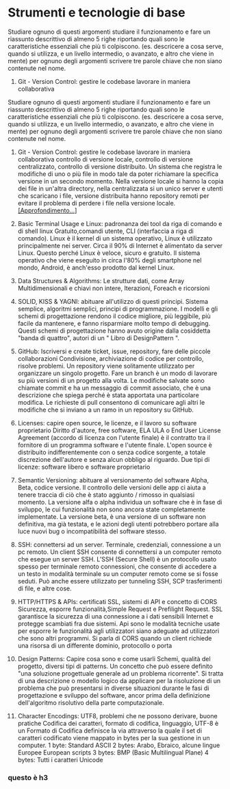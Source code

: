 # Strumenti e tecnologie di base


Studiare ognuno di questi argomenti studiare il funzionamento e fare un riassunto descrittivo di almeno 5 righe riportando quali sono le caratteristiche essenziali che più ti colpiscono.
(es. descricere a cosa serve, quando si utilizza, e un livello intermedio, o avanzato, e altro che viene in mente)
per ognuno degli argomenti scrivere tre parole chiave che non siano contenute nel nome.


1. Git - Version Control: gestire le codebase lavorare in maniera collaborativa



Studiare ognuno di questi argomenti studiare il funzionamento e fare un riassunto descrittivo di almeno 5 righe riportando quali sono le caratteristiche essenziali che più ti colpiscono.
(es. descricere a cosa serve, quando si utilizza, e un livello intermedio, o avanzato, e altro che viene in mente)
per ognuno degli argomenti scrivere tre parole chiave che non siano contenute nel nome.

1. Git - Version Control: gestire le codebase lavorare in maniera collaborativa
controllo di versione locale, controllo di versione centralizzato, controllo di versione distribuito.
Un sistema che registra le modifiche di uno o più file in modo tale da poter richiamare la specifica versione in un secondo momento. Nella versione locale si hanno la copia dei file in un'altra directory, nella centralizzata si un unico server e utenti che scaricano i file, versione distribuita hanno repository remoti per evitare il problema di perdere i file nella versione locale.  
[[Approfondimento...]](GIT.md)

2. Basic Terminal Usage e Linux: padronanza dei tool da riga di comando e di shell linux
Gratuito,comandi utente, CLI (interfaccia a riga di comando).
Linux è il kernel di un sistema operativo, Linux è utilizzato principalmente nei server. 
Circa il 90% di Internet è alimentato da server Linux. Questo perché Linux è veloce, sicuro e gratuito.
Il sistema operativo che viene eseguito in circa l'80% degli smartphone nel mondo, Android, è anch'esso prodotto dal kernel Linux.

3. Data Structures & Algorithms: Le strutture dati, come Array Multidimensionali e chiavi non intere, Iterazioni, Foreach e ricorsioni
 	 	
4. SOLID, KISS & YAGNI: abituare all'utilizzo di questi principi.
Sistema semplice, algoritmi semplici, principi di programmazione.
I modelli e gli schemi di progettazione rendono il codice migliore, più leggibile, più facile da mantenere, e fanno risparmiare molto tempo di debugging.
Questi schemi di progettazione hanno avuto origine dalla cosiddetta "banda di quattro", autori di un " Libro di DesignPattern ".

5. GitHub: Iscriversi e create ticket, issue, repository, fare delle piccole collaborazioni
Condivisione, archiviazione di codice per controllo, risolve problemi.
Un repository viene solitamente utilizzato per organizzare un singolo progetto.
Fare un branch è un modo di lavorare su più versioni di un progetto alla volta.
Le modifiche salvate sono chiamate commit e ha un messaggio di commit associato, che è una descrizione che spiega perché è stata apportata una particolare modifica.
Le richieste di pull consentono di comunicare agli altri le modifiche che si inviano a un ramo in un repository su GitHub.

6. Licenses: capire open source, le licenze, e il lavoro su software proprietario
Diritto d'autore, free software, ELA
ULA o End User License Agreement (accordo di licenza con l'utente finale) è il contratto tra il fornitore di un programma software e l'utente finale.
L'open source è distribuito indifferentemente con o senza codice sorgente, a totale discrezione dell'autore e senza alcun obbligo al riguardo.
Due tipi di licenze: software libero e software proprietario

7. Semantic Versioning: abituare al versionamento del software
Alpha, Beta, codice versione.
Il controllo delle versioni delle app ci aiuta a tenere traccia di ciò che è stato aggiunto / rimosso in qualsiasi momento. 
La versione alfa o alpha individua un software che è in fase di sviluppo, le cui funzionalità non sono ancora state completamente implementate.
La versione beta, è una versione di un software non definitiva, ma già testata, e le azioni degli utenti potrebbero portare alla luce nuovi bug o incompatibilità del software stesso.

8. SSH: connettersi ad un server.
Terminale, credenziali, connessione a un pc remoto.
Un client SSH consente di connettersi a un computer remoto che esegue un server SSH. L’SSH (Secure Shell) è un protocollo usato spesso per terminale remoto connessioni, che consente di accedere a un testo in modalità terminale su un computer remoto come se si fosse seduti.
Può anche essere utilizzato per tunneling SSH, SCP trasferimenti di file, e altre cose.

9. HTTP/HTTPS & APIs: certificati SSL, sistemi di API e concetto di CORS
Sicurezza, esporre funzionalità,Simple Request e Prefilight Request.
SSL garantisce la sicurezza di una connessione a i dati sensibili Internet e protegge scambiati fra due sistemi.
Api sono le modalità tecniche usate per esporre le funzionalità agli utilizzatori siano  adeguate ad utilizzatori che sono altri programmi.
Si parla di CORS quando un client richiede una risorsa di un differente dominio, protocollo o porta

10. Design Patterns: Capire cosa sono e come usarli
Schemi, qualità del progetto, diversi tipi di patterns.
Un concetto che può essere definito "una soluzione progettuale generale ad un problema ricorrente".
Si tratta di una descrizione o modello logico da applicare per la risoluzione di un problema che può presentarsi in diverse situazioni durante le fasi di progettazione e sviluppo del software, ancor prima della definizione dell'algoritmo risolutivo della parte computazionale.

11. Character Encodings: UTF8, problemi che ne possono derivare, buone pratiche
Codifica dei caratteri, formato di codifica, linguaggio,
UTF-8 è un Formato di Codifica definisce la via attraverso la quale il set di caratteri codificato viene mappato in bytes per la sua gestione in un computer. 
1 byte: Standard ASCII
2 bytes: Arabo, Ebraico, alcune lingue Europee European scripts
3 bytes: BMP (Basic Multilingual Plane)
4 bytes: Tutti i caratteri Unicode


### questo è h3 

